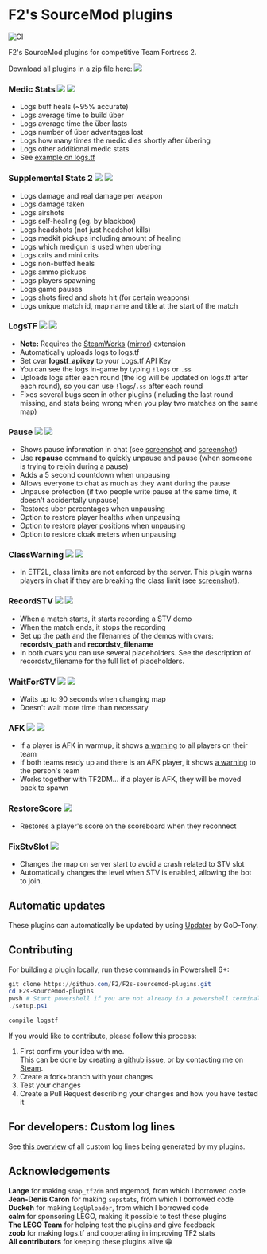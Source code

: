 # F2's SourceMod plugins

![CI](https://github.com/F2/F2s-sourcemod-plugins/workflows/CI/badge.svg)

F2's SourceMod plugins for competitive Team Fortress 2.

Download all plugins in a zip file here: <a href="https://sourcemod.krus.dk/f2-sourcemod-plugins.zip"><img src="https://img.shields.io/badge/-download-informational" /></a>

### Medic Stats <a href="https://sourcemod.krus.dk/medicstats.zip"><img src="https://img.shields.io/badge/-download-informational" /></a> <a href="./medicstats"><img src="https://img.shields.io/badge/-More%20info-yellowgreen" /></a>

- Logs buff heals (~95% accurate)
- Logs average time to build über
- Logs average time the über lasts
- Logs number of über advantages lost
- Logs how many times the medic dies shortly after übering
- Logs other additional medic stats
- See [example on logs.tf](https://logs.tf/154545)

### Supplemental Stats 2 <a href="https://sourcemod.krus.dk/supstats2.zip"><img src="https://img.shields.io/badge/-download-informational" /></a> <a href="./supstats2"><img src="https://img.shields.io/badge/-More%20info-yellowgreen" /></a>

- Logs damage and real damage per weapon
- Logs damage taken
- Logs airshots
- Logs self-healing (eg. by blackbox)
- Logs headshots (not just headshot kills)
- Logs medkit pickups including amount of healing
- Logs which medigun is used when ubering
- Logs crits and mini crits
- Logs non-buffed heals
- Logs ammo pickups
- Logs players spawning
- Logs game pauses
- Logs shots fired and shots hit (for certain weapons)
- Logs unique match id, map name and title at the start of the match

### LogsTF <a href="https://sourcemod.krus.dk/logstf.zip"><img src="https://img.shields.io/badge/-download-informational" /></a> <a href="./logstf"><img src="https://img.shields.io/badge/-More%20info-yellowgreen" /></a>

- **Note:** Requires the [SteamWorks](https://users.alliedmods.net/~kyles/builds/SteamWorks/) ([mirror](https://github.com/hexa-core-eu/SteamWorks/releases)) extension
- Automatically uploads logs to logs.tf
- Set cvar **logstf_apikey** to your Logs.tf API Key
- You can see the logs in-game by typing `!logs` or `.ss`
- Uploads logs after each round (the log will be updated on logs.tf after each round), so you can use `!logs`/`.ss` after each round
- Fixes several bugs seen in other plugins (including the last round missing, and stats being wrong when you play two matches on the same map)

### Pause <a href="https://sourcemod.krus.dk/pause.zip"><img src="https://img.shields.io/badge/-download-informational" /></a> <a href="./pause"><img src="https://img.shields.io/badge/-More%20info-yellowgreen" /></a>

- Shows pause information in chat (see [screenshot](https://sourcemod.krus.dk/pause.jpg) and [screenshot](https://sourcemod.krus.dk/pause-time.jpg))
- Use **repause** command to quickly unpause and pause (when someone is trying to rejoin during a pause)
- Adds a 5 second countdown when unpausing
- Allows everyone to chat as much as they want during the pause
- Unpause protection (if two people write pause at the same time, it doesn't accidentally unpause)
- Restores uber percentages when unpausing
- Option to restore player healths when unpausing
- Option to restore player positions when unpausing
- Option to restore cloak meters when unpausing

### ClassWarning <a href="https://sourcemod.krus.dk/classwarning.zip"><img src="https://img.shields.io/badge/-download-informational" /></a> <a href="./classwarning"><img src="https://img.shields.io/badge/-More%20info-yellowgreen" /></a>

- In ETF2L, class limits are not enforced by the server. This plugin warns players in chat if they are breaking the class limit (see [screenshot](https://sourcemod.krus.dk/classwarning.jpg)).

### RecordSTV <a href="https://sourcemod.krus.dk/recordstv.zip"><img src="https://img.shields.io/badge/-download-informational" /></a> <a href="./recordstv"><img src="https://img.shields.io/badge/-More%20info-yellowgreen" /></a>

- When a match starts, it starts recording a STV demo
- When the match ends, it stops the recording
- Set up the path and the filenames of the demos with cvars: **recordstv_path** and **recordstv_filename**
- In both cvars you can use several placeholders. See the description of recordstv_filename for the full list of placeholders.

### WaitForSTV <a href="https://sourcemod.krus.dk/waitforstv.zip"><img src="https://img.shields.io/badge/-download-informational" /></a> <a href="./waitforstv"><img src="https://img.shields.io/badge/-More%20info-yellowgreen" /></a>

- Waits up to 90 seconds when changing map
- Doesn't wait more time than necessary

### AFK <a href="https://sourcemod.krus.dk/afk.zip"><img src="https://img.shields.io/badge/-download-informational" /></a> <a href="./afk"><img src="https://img.shields.io/badge/-More%20info-yellowgreen" /></a>

- If a player is AFK in warmup, it shows [a warning](https://sourcemod.krus.dk/afk-1.jpg) to all players on their team
- If both teams ready up and there is an AFK player, it shows [a warning](https://sourcemod.krus.dk/afk-2.jpg) to the person's team
- Works together with TF2DM... if a player is AFK, they will be moved back to spawn

### RestoreScore <a href="https://sourcemod.krus.dk/restorescore.zip"><img src="https://img.shields.io/badge/-download-informational" /></a>

- Restores a player's score on the scoreboard when they reconnect

### FixStvSlot <a href="https://sourcemod.krus.dk/fixstvslot.zip"><img src="https://img.shields.io/badge/-download-informational" /></a>

- Changes the map on server start to avoid a crash related to STV slot
- Automatically changes the level when STV is enabled, allowing the bot to join.

## Automatic updates

These plugins can automatically be updated by using <a href="https://forums.alliedmods.net/showthread.php?t=169095">Updater</a> by GoD-Tony.

## Contributing

For building a plugin locally, run these commands in Powershell 6+:

```powershell
git clone https://github.com/F2/F2s-sourcemod-plugins.git
cd F2s-sourcemod-plugins
pwsh # Start powershell if you are not already in a powershell terminal
./setup.ps1

compile logstf
```

If you would like to contribute, please follow this process:

1. First confirm your idea with me.\
   This can be done by creating a [github issue](https://github.com/F2/F2s-sourcemod-plugins/issues), or by contacting me on [Steam](https://steamcommunity.com/id/f2/).
2. Create a fork+branch with your changes
3. Test your changes
4. Create a Pull Request describing your changes and how you have tested it

## For developers: Custom log lines

See [this overview](./logs-spec.md) of all custom log lines being generated by my plugins.

## Acknowledgements

**Lange** for making `soap_tf2dm` and mgemod, from which I borrowed code\
**Jean-Denis Caron** for making `supstats`, from which I borrowed code\
**Duckeh** for making `LogUploader`, from which I borrowed code\
**calm** for sponsoring LEGO, making it possible to test these plugins\
**The LEGO Team** for helping test the plugins and give feedback\
**zoob** for making logs.tf and cooperating in improving TF2 stats\
**All contributors** for keeping these plugins alive 😁
